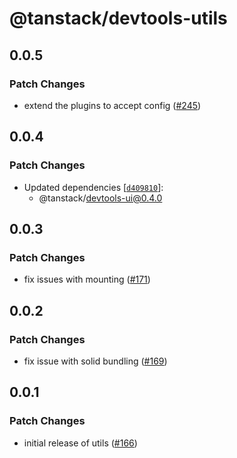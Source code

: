 # @tanstack/devtools-utils

## 0.0.5

### Patch Changes

- extend the plugins to accept config ([#245](https://github.com/TanStack/devtools/pull/245))

## 0.0.4

### Patch Changes

- Updated dependencies [[`d409810`](https://github.com/TanStack/devtools/commit/d40981035da7f7be1dceef3770aafad243921b46)]:
  - @tanstack/devtools-ui@0.4.0

## 0.0.3

### Patch Changes

- fix issues with mounting ([#171](https://github.com/TanStack/devtools/pull/171))

## 0.0.2

### Patch Changes

- fix issue with solid bundling ([#169](https://github.com/TanStack/devtools/pull/169))

## 0.0.1

### Patch Changes

- initial release of utils ([#166](https://github.com/TanStack/devtools/pull/166))
